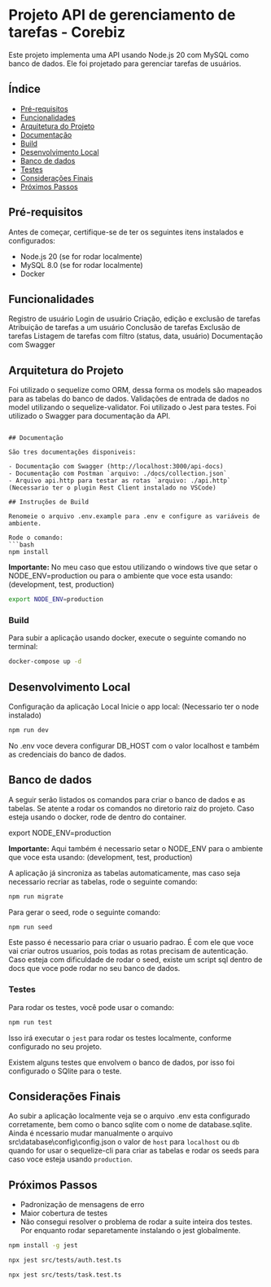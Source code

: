 # Projeto API de gerenciamento de tarefas - Corebiz

Este projeto implementa uma API usando Node.js 20 com MySQL como banco de dados. Ele foi projetado para gerenciar tarefas de usuários.

## Índice

- [Pré-requisitos](#pré-requisitos)
- [Funcionalidades](#funcionalidades)
- [Arquitetura do Projeto](#arquitetura-do-projeto)
- [Documentação](#documentação)
- [Build](#instruções-de-build)
- [Desenvolvimento Local](#desenvolvimento-local)
- [Banco de dados](#banco-de-dados)
- [Testes](#instruções-de-testes)
- [Considerações Finais](#considerações-finais)
- [Próximos Passos](#próximos-passos)

## Pré-requisitos

Antes de começar, certifique-se de ter os seguintes itens instalados e configurados:

- Node.js 20 (se for rodar localmente)
- MySQL 8.0 (se for rodar localmente)
- Docker

## Funcionalidades
  Registro de usuário
  Login de usuário
  Criação, edição e exclusão de tarefas
  Atribuição de tarefas a um usuário
  Conclusão de tarefas
  Exclusão de tarefas
  Listagem de tarefas com filtro (status, data, usuário)
  Documentação com Swagger

## Arquitetura do Projeto
  Foi utilizado o sequelize como ORM, dessa forma os models são mapeados para as tabelas do banco de dados.
  Validações de entrada de dados no model utilizando o sequelize-validator.
  Foi utilizado o Jest para testes.
  Foi utilizado o Swagger para documentação da API.
```

## Documentação

São tres documentações disponiveis:

- Documentação com Swagger (http://localhost:3000/api-docs)
- Documentação com Postman `arquivo: ./docs/collection.json`
- Arquivo api.http para testar as rotas `arquivo: ./api.http` (Necessario ter o plugin Rest Client instalado no VSCode)

## Instruções de Build

Renomeie o arquivo .env.example para .env e configure as variáveis de ambiente.

Rode o comando:
```bash
npm install
```
**Importante:** No meu caso que estou utilizando o windows tive que setar o NODE_ENV=production ou para o ambiente que voce esta usando: (development, test, production)
```bash
export NODE_ENV=production
```
### Build

Para subir a aplicação usando docker, execute o seguinte comando no terminal:

```bash
docker-compose up -d
```


## Desenvolvimento Local
Configuração da aplicação Local
Inicie o app local: (Necessario ter o node instalado)
```bash
npm run dev
```
No .env voce devera configurar DB_HOST com o valor localhost e também as credenciais do banco de dados.

## Banco de dados

A seguir serão listados os comandos para criar o banco de dados e as tabelas.
Se atente a rodar os comandos no diretorio raiz do projeto.
Caso esteja usando o docker, rode de dentro do container.

export NODE_ENV=production

**Importante:** Aqui também é necessario setar o NODE_ENV para o ambiente que voce esta usando: (development, test, production)

A aplicação já sincroniza as tabelas automaticamente, mas caso seja necessario recriar as tabelas, rode o seguinte comando:
```bash
npm run migrate
```

Para gerar o seed, rode o seguinte comando:
```bash
npm run seed
```

Este passo é necessario para criar o usuario padrao. É com ele que voce vai criar outros usuarios, pois todas as rotas precisam de autenticação.
Caso esteja com dificuldade de rodar o seed, existe um script sql dentro de docs que voce pode rodar no seu banco de dados.


### Testes

Para rodar os testes, você pode usar o comando:

```bash
npm run test
```

Isso irá executar o `jest` para rodar os testes localmente, conforme configurado no seu projeto.

Existem alguns testes que envolvem o banco de dados, por isso foi configurado o SQlite para o teste.

## Considerações Finais

Ao subir a aplicação localmente veja se o arquivo .env esta configurado corretamente, bem como o banco sqlite com o nome de database.sqlite.
Ainda é ncessario mudar manualmente o arquivo src\database\config\config.json o valor de `host` para `localhost` ou `db` 	quando for usar o sequelize-cli para criar as tabelas e rodar os seeds para caso voce esteja usando `production`.


## Próximos Passos

- Padronização de mensagens de erro
- Maior cobertura de testes
- Não consegui resolver o problema de rodar a suite inteira dos testes. Por enquanto rodar separetamente instalando o jest globalmente.
```bash
npm install -g jest
```
```bash
npx jest src/tests/auth.test.ts 
```
```bash
npx jest src/tests/task.test.ts 
```

